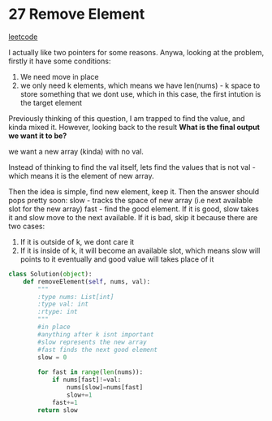 
# 27 Remove Element
[leetcode](https://leetcode.com/problems/remove-element/description/)

I actually like two pointers for some reasons.
Anywa, looking at the problem, firstly it have some conditions:
1. We need move in place 
2. we only need k elements, which means we have len(nums) - k space to store something that we dont use, which in this case, the first intution is the target element

Previously thinking of this question, I am trapped to find the value, and kinda mixed it. However, looking back to the result **What is the final output we want it to be?**

we want a new array (kinda) with no val.

Instead of thinking to find the val itself, lets find the values that is not val - which means it is the element of new array.

Then the idea is simple, find new element, keep it. Then the answer should pops pretty soon:
slow - tracks the space of new array (i.e next available slot for the new array)
fast - find the good element. If it is good, slow takes it and slow move to the next available. If it is bad, skip it because there are two cases:
1. If it is outside of k, we dont care it
2. If it is inside of k, it will become an available slot, which means slow will points to it eventually and good value will takes place of it

```python
class Solution(object):
    def removeElement(self, nums, val):
        """
        :type nums: List[int]
        :type val: int
        :rtype: int
        """
        #in place
        #anything after k isnt important
        #slow represents the new array
        #fast finds the next good element
        slow = 0
        
        for fast in range(len(nums)):
            if nums[fast]!=val:
                nums[slow]=nums[fast]
                slow+=1
            fast+=1
        return slow 
```
